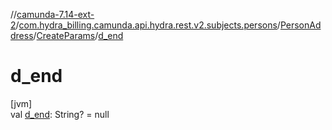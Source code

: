 //[camunda-7.14-ext-2](../../../../index.md)/[com.hydra_billing.camunda.api.hydra.rest.v2.subjects.persons](../../index.md)/[PersonAddress](../index.md)/[CreateParams](index.md)/[d_end](d_end.md)

# d_end

[jvm]\
val [d_end](d_end.md): String? = null
